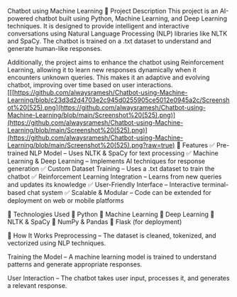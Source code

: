 Chatbot using Machine Learning
📝 Project Description
This project is an AI-powered chatbot built using Python, Machine Learning, and Deep Learning techniques. It is designed to provide intelligent and interactive conversations using Natural Language Processing (NLP) libraries like NLTK and SpaCy. The chatbot is trained on a .txt dataset to understand and generate human-like responses.

Additionally, the project aims to enhance the chatbot using Reinforcement Learning, allowing it to learn new responses dynamically when it encounters unknown queries. This makes it an adaptive and evolving chatbot, improving over time based on user interactions.
[[[https://github.com/alwaysramesh/Chatbot-using-Machine-Learning/blob/c23d3d2d4703e2c945d0255905ce5012e0945a2c/Screenshot%20(525).png](https://github.com/alwaysramesh/Chatbot-using-Machine-Learning/blob/main/Screenshot%20(525).png)](https://github.com/alwaysramesh/Chatbot-using-Machine-Learning/blob/main/Screenshot%20(525).png)](https://github.com/alwaysramesh/Chatbot-using-Machine-Learning/blob/main/Screenshot%20(525).png?raw=true)
🎯 Features
✅ Pre-trained NLP Model – Uses NLTK & SpaCy for text processing
✅ Machine Learning & Deep Learning – Implements AI techniques for response generation
✅ Custom Dataset Training – Uses a .txt dataset to train the chatbot
✅ Reinforcement Learning Integration – Learns from new queries and updates its knowledge
✅ User-Friendly Interface – Interactive terminal-based chat system
✅ Scalable & Modular – Code can be extended for deployment on web or mobile platforms

📂 Technologies Used
🔹 Python
🔹 Machine Learning
🔹 Deep Learning
🔹 NLTK & SpaCy
🔹 NumPy & Pandas
🔹 Flask (for deployment)

🚀 How It Works
Preprocessing – The dataset is cleaned, tokenized, and vectorized using NLP techniques.

Training the Model – A machine learning model is trained to understand patterns and generate appropriate responses.

User Interaction – The chatbot takes user input, processes it, and generates a relevant response.
